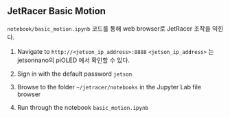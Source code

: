 ## JetRacer Basic Motion

`notebook/basic_motion.ipynb` 코드를 통해 web browser로 JetRacer 조작을 익힌다. 

1. Navigate to `http://<jetson_ip_address>:8888`
`<jetson_ip_address>` 는 jetsonnano의 piOLED 에서 확인할 수 있다.

2. Sign in with the default password `jetson`
3. Browse to the folder `~/jetracer/notebooks` in the Jupyter Lab file browser
4. Run through the notebook `basic_motion.ipynb`


